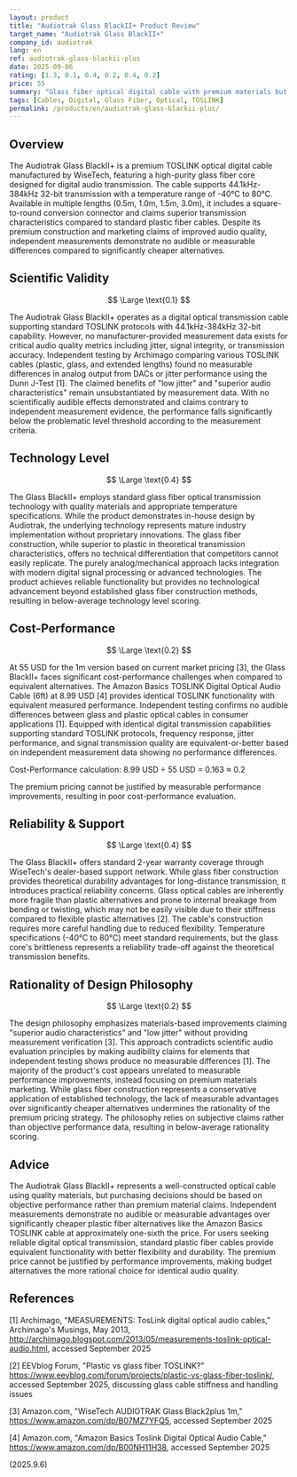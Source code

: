 ```yaml
---
layout: product
title: "Audiotrak Glass BlackII+ Product Review"
target_name: "Audiotrak Glass BlackII+"
company_id: audiotrak
lang: en
ref: audiotrak-glass-blackii-plus
date: 2025-09-06
rating: [1.3, 0.1, 0.4, 0.2, 0.4, 0.2]
price: 55
summary: "Glass fiber optical digital cable with premium materials but no measurable performance advantage over significantly cheaper alternatives"
tags: [Cables, Digital, Glass Fiber, Optical, TOSLINK]
permalink: /products/en/audiotrak-glass-blackii-plus/
---
```

## Overview

The Audiotrak Glass BlackII+ is a premium TOSLINK optical digital cable manufactured by WiseTech, featuring a high-purity glass fiber core designed for digital audio transmission. The cable supports 44.1kHz-384kHz 32-bit transmission with a temperature range of -40°C to 80°C. Available in multiple lengths (0.5m, 1.0m, 1.5m, 3.0m), it includes a square-to-round conversion connector and claims superior transmission characteristics compared to standard plastic fiber cables. Despite its premium construction and marketing claims of improved audio quality, independent measurements demonstrate no audible or measurable differences compared to significantly cheaper alternatives.

## Scientific Validity

$$ \Large \text{0.1} $$

The Audiotrak Glass BlackII+ operates as a digital optical transmission cable supporting standard TOSLINK protocols with 44.1kHz-384kHz 32-bit capability. However, no manufacturer-provided measurement data exists for critical audio quality metrics including jitter, signal integrity, or transmission accuracy. Independent testing by Archimago comparing various TOSLINK cables (plastic, glass, and extended lengths) found no measurable differences in analog output from DACs or jitter performance using the Dunn J-Test [1]. The claimed benefits of "low jitter" and "superior audio characteristics" remain unsubstantiated by measurement data. With no scientifically audible effects demonstrated and claims contrary to independent measurement evidence, the performance falls significantly below the problematic level threshold according to the measurement criteria.

## Technology Level

$$ \Large \text{0.4} $$

The Glass BlackII+ employs standard glass fiber optical transmission technology with quality materials and appropriate temperature specifications. While the product demonstrates in-house design by Audiotrak, the underlying technology represents mature industry implementation without proprietary innovations. The glass fiber construction, while superior to plastic in theoretical transmission characteristics, offers no technical differentiation that competitors cannot easily replicate. The purely analog/mechanical approach lacks integration with modern digital signal processing or advanced technologies. The product achieves reliable functionality but provides no technological advancement beyond established glass fiber construction methods, resulting in below-average technology level scoring.

## Cost-Performance

$$ \Large \text{0.2} $$

At 55 USD for the 1m version based on current market pricing [3], the Glass BlackII+ faces significant cost-performance challenges when compared to equivalent alternatives. The Amazon Basics TOSLINK Digital Optical Audio Cable (6ft) at 8.99 USD [4] provides identical TOSLINK functionality with equivalent measured performance. Independent testing confirms no audible differences between glass and plastic optical cables in consumer applications [1]. Equipped with identical digital transmission capabilities supporting standard TOSLINK protocols, frequency response, jitter performance, and signal transmission quality are equivalent-or-better based on independent measurement data showing no performance differences.

Cost-Performance calculation: 8.99 USD ÷ 55 USD = 0.163 ≈ 0.2

The premium pricing cannot be justified by measurable performance improvements, resulting in poor cost-performance evaluation.

## Reliability & Support

$$ \Large \text{0.4} $$

The Glass BlackII+ offers standard 2-year warranty coverage through WiseTech's dealer-based support network. While glass fiber construction provides theoretical durability advantages for long-distance transmission, it introduces practical reliability concerns. Glass optical cables are inherently more fragile than plastic alternatives and prone to internal breakage from bending or twisting, which may not be easily visible due to their stiffness compared to flexible plastic alternatives [2]. The cable's construction requires more careful handling due to reduced flexibility. Temperature specifications (-40°C to 80°C) meet standard requirements, but the glass core's brittleness represents a reliability trade-off against the theoretical transmission benefits.

## Rationality of Design Philosophy

$$ \Large \text{0.2} $$

The design philosophy emphasizes materials-based improvements claiming "superior audio characteristics" and "low jitter" without providing measurement verification [3]. This approach contradicts scientific audio evaluation principles by making audibility claims for elements that independent testing shows produce no measurable differences [1]. The majority of the product's cost appears unrelated to measurable performance improvements, instead focusing on premium materials marketing. While glass fiber construction represents a conservative application of established technology, the lack of measurable advantages over significantly cheaper alternatives undermines the rationality of the premium pricing strategy. The philosophy relies on subjective claims rather than objective performance data, resulting in below-average rationality scoring.

## Advice

The Audiotrak Glass BlackII+ represents a well-constructed optical cable using quality materials, but purchasing decisions should be based on objective performance rather than premium material claims. Independent measurements demonstrate no audible or measurable advantages over significantly cheaper plastic fiber alternatives like the Amazon Basics TOSLINK cable at approximately one-sixth the price. For users seeking reliable digital optical transmission, standard plastic fiber cables provide equivalent functionality with better flexibility and durability. The premium price cannot be justified by performance improvements, making budget alternatives the more rational choice for identical audio quality.

## References

[1] Archimago, "MEASUREMENTS: TosLink digital optical audio cables," Archimago's Musings, May 2013, http://archimago.blogspot.com/2013/05/measurements-toslink-optical-audio.html, accessed September 2025

[2] EEVblog Forum, "Plastic vs glass fiber TOSLINK?" https://www.eevblog.com/forum/projects/plastic-vs-glass-fiber-toslink/, accessed September 2025, discussing glass cable stiffness and handling issues

[3] Amazon.com, "WiseTech AUDIOTRAK Glass Black2plus 1m," https://www.amazon.com/dp/B07MZ7YFQ5, accessed September 2025

[4] Amazon.com, "Amazon Basics Toslink Digital Optical Audio Cable," https://www.amazon.com/dp/B00NH11H38, accessed September 2025

(2025.9.6)